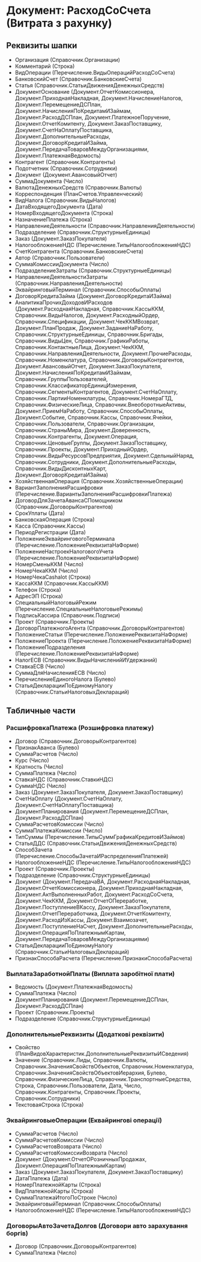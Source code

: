 ﻿# Документ: РасходСоСчета (Витрата з рахунку)

## Реквизиты шапки

- Организация (Справочник.Организации)
- Комментарий (Строка)
- ВидОперации (Перечисление.ВидыОперацийРасходСоСчета)
- БанковскийСчет (Справочник.БанковскиеСчета)
- Статья (Справочник.СтатьиДвиженияДенежныхСредств)
- ДокументОснование (Документ.ОтчетКомиссионера, Документ.ПриходнаяНакладная, Документ.НачислениеНалогов, Документ.ПеремещениеДСПлан, Документ.НачисленияПоКредитамИЗаймам, Документ.РасходДСПлан, Документ.ПлатежноеПоручение, Документ.ОтчетКомитенту, Документ.ЗаказПоставщику, Документ.СчетНаОплатуПоставщика, Документ.ДополнительныеРасходы, Документ.ДоговорКредитаИЗайма, Документ.ПередачаТоваровМеждуОрганизациями, Документ.ПлатежнаяВедомость)
- Контрагент (Справочник.Контрагенты)
- Подотчетник (Справочник.Сотрудники)
- Документ (Документ.АвансовыйОтчет)
- СуммаДокумента (Число)
- ВалютаДенежныхСредств (Справочник.Валюты)
- Корреспонденция (ПланСчетов.Управленческий)
- ВидНалога (Справочник.ВидыНалогов)
- ДатаВходящегоДокумента (Дата)
- НомерВходящегоДокумента (Строка)
- НазначениеПлатежа (Строка)
- НаправлениеДеятельности (Справочник.НаправленияДеятельности)
- Подразделение (Справочник.СтруктурныеЕдиницы)
- Заказ (Документ.ЗаказПокупателя)
- НалогообложениеНДС (Перечисление.ТипыНалогообложенияНДС)
- СчетКонтрагента (Справочник.БанковскиеСчета)
- Автор (Справочник.Пользователи)
- СуммаКомиссииДокумента (Число)
- ПодразделениеЗатраты (Справочник.СтруктурныеЕдиницы)
- НаправлениеДеятельностиЗатраты (Справочник.НаправленияДеятельности)
- ЭквайринговыйТерминал (Справочник.СпособыОплаты)
- ДоговорКредитаЗайма (Документ.ДоговорКредитаИЗайма)
- АналитикаПрочихДоходовИРасходов (Документ.РасходнаяНакладная, Справочник.КассыККМ, Справочник.ВидыНалогов, Документ.РасходныйОрдер, Справочник.Спецификации, Документ.ЧекККМВозврат, Документ.ПланПродаж, Документ.ЗаданиеНаРаботу, Справочник.СтруктурныеЕдиницы, Справочник.Бригады, Справочник.ВидыЦен, Справочник.ГрафикиРаботы, Справочник.КонтактныеЛица, Документ.ЧекККМ, Справочник.НаправленияДеятельности, Документ.ПрочиеРасходы, Справочник.Номенклатура, Справочник.ДоговорыКонтрагентов, Документ.АвансовыйОтчет, Документ.ЗаказПокупателя, Документ.НачисленияПоКредитамИЗаймам, Справочник.ГруппыПользователей, Справочник.КлассификаторЕдиницИзмерения, Справочник.СегментыКонтрагентов, Документ.СчетНаОплату, Справочник.ПартииНоменклатуры, Справочник.НомераГТД, Справочник.ФизическиеЛица, Справочник.ВнеоборотныеАктивы, Документ.ПриемНаРаботу, Справочник.СпособыОплаты, Документ.Событие, Справочник.Кассы, Справочник.Ячейки, Справочник.Пользователи, Справочник.Организации, Справочник.СтраныМира, Документ.Доверенность, Справочник.Контрагенты, Документ.Операция, Справочник.ЦеновыеГруппы, Документ.ЗаказПоставщику, Справочник.Проекты, Документ.ПриходныйОрдер, Справочник.ВидыРесурсовПредприятия, Документ.СдельныйНаряд, Справочник.Сотрудники, Документ.ДополнительныеРасходы, Справочник.ВидыДисконтныхКарт, Документ.ДоговорКредитаИЗайма)
- ХозяйственнаяОперация (Справочник.ХозяйственныеОперации)
- ВариантЗаполненияРасшифровки (Перечисление.ВариантыЗаполненияРасшифровкиПлатежа)
- ДоговорДляЗачетаАвансаСПомощником (Справочник.ДоговорыКонтрагентов)
- СрокУплаты (Дата)
- БанковскаяОперация (Строка)
- Касса (Справочник.Кассы)
- ПериодРегистрации (Дата)
- ПоложениеЭквайринговогоТерминала (Перечисление.ПоложениеРеквизитаНаФорме)
- ПоложениеНастроекНалоговогоУчета (Перечисление.ПоложениеРеквизитаНаФорме)
- НомерСменыККМ (Число)
- НомерЧекаККМ (Число)
- НомерЧекаCashalot (Строка)
- КассаККМ (Справочник.КассыККМ)
- Телефон (Строка)
- АдресЭП (Строка)
- СпециальныйНалоговыйРежим (Перечисление.СпециальныеНалоговыеРежимы)
- ПодписьКассира (Справочник.Подписи)
- Проект (Справочник.Проекты)
- ДоговорПлатежногоАгента (Справочник.ДоговорыКонтрагентов)
- ПоложениеСтатьи (Перечисление.ПоложениеРеквизитаНаФорме)
- ПоложениеПроекта (Перечисление.ПоложениеРеквизитаНаФорме)
- ПоложениеПодразделения (Перечисление.ПоложениеРеквизитаНаФорме)
- НалогЕСВ (Справочник.ВидыНачисленийИУдержаний)
- СтавкаЕСВ (Число)
- СуммаДляНачисленияЕСВ (Число)
- ПеречислениеЕдиногоНалога (Булево)
- СтатьяДекларацииПоЕдиномуНалогу (Справочник.СтатьиНалоговыхДеклараций)

## Табличные части

### РасшифровкаПлатежа (Розшифровка платежу)

- Договор (Справочник.ДоговорыКонтрагентов)
- ПризнакАванса (Булево)
- СуммаРасчетов (Число)
- Курс (Число)
- Кратность (Число)
- СуммаПлатежа (Число)
- СтавкаНДС (Справочник.СтавкиНДС)
- СуммаНДС (Число)
- Заказ (Документ.ЗаказПокупателя, Документ.ЗаказПоставщику)
- СчетНаОплату (Документ.СчетНаОплату, Документ.СчетНаОплатуПоставщика)
- ДокументПланирования (Документ.ПеремещениеДСПлан, Документ.РасходДСПлан)
- СуммаРасчетовКомиссии (Число)
- СуммаПлатежаКомиссии (Число)
- ТипСуммы (Перечисление.ТипыСуммГрафикаКредитовИЗаймов)
- СтатьяДДС (Справочник.СтатьиДвиженияДенежныхСредств)
- СпособЗачета (Перечисление.СпособыЗачетаИРаспределенияПлатежей)
- НалогообложениеНДС (Перечисление.ТипыНалогообложенияНДС)
- Проект (Справочник.Проекты)
- Подразделение (Справочник.СтруктурныеЕдиницы)
- Документ (Документ.ПередачаВА, Документ.РасходнаяНакладная, Документ.ОтчетКомиссионера, Документ.ПриходнаяНакладная, Документ.АктВыполненныхРабот, Документ.РасходСоСчета, Документ.ЧекККМ, Документ.ОтчетОПереработке, Документ.ПоступлениеВКассу, Документ.ЗаказПокупателя, Документ.ОтчетПереработчика, Документ.ОтчетКомитенту, Документ.РасходИзКассы, Документ.Взаимозачет, Документ.ПоступлениеНаСчет, Документ.ДополнительныеРасходы, Документ.ОперацияПоПлатежнымКартам, Документ.ПередачаТоваровМеждуОрганизациями)
- СтатьяДекларацииПоЕдиномуНалогу (Справочник.СтатьиНалоговыхДеклараций)
- ПризнакСпособаРасчета (Перечисление.ПризнакиСпособаРасчета)

### ВыплатаЗаработнойПлаты (Виплата заробітної плати)

- Ведомость (Документ.ПлатежнаяВедомость)
- СуммаПлатежа (Число)
- ДокументПланирования (Документ.ПеремещениеДСПлан, Документ.РасходДСПлан)
- Проект (Справочник.Проекты)
- Подразделение (Справочник.СтруктурныеЕдиницы)

### ДополнительныеРеквизиты (Додаткові реквізити)

- Свойство (ПланВидовХарактеристик.ДополнительныеРеквизитыИСведения)
- Значение (Справочник.Лиды, Справочник.Валюты, Справочник.ЗначенияСвойствОбъектов, Справочник.Номенклатура, Справочник.ЗначенияСвойствОбъектовИерархия, Булево, Справочник.ФизическиеЛица, Справочник.ТранспортныеСредства, Строка, Справочник.Пользователи, Дата, Число, Справочник.Контрагенты, Справочник.Проекты, Справочник.Сотрудники)
- ТекстоваяСтрока (Строка)

### ЭквайринговыеОперации (Еквайрингові операції)

- СуммаРасчетов (Число)
- СуммаРасчетовКомиссии (Число)
- СуммаРасчетовВозврата (Число)
- СуммаРасчетовКомиссииВозврата (Число)
- Документ (Документ.ОтчетОРозничныхПродажах, Документ.ОперацияПоПлатежнымКартам)
- Заказ (Документ.ЗаказПокупателя, Документ.ЗаказПоставщику)
- ДатаПлатежа (Дата)
- НомерПлатежнойКарты (Строка)
- ВидПлатежнойКарты (Строка)
- СуммаПлатежаИтогоПоСтроке (Число)
- ЭквайринговыйТерминал (Справочник.СпособыОплаты)
- НалогообложениеНДС (Перечисление.ТипыНалогообложенияНДС)

### ДоговорыАвтоЗачетаДолгов (Договори авто зарахування боргів)

- Договор (Справочник.ДоговорыКонтрагентов)
- СуммаПлатежа (Число)

